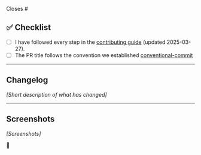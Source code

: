 Closes #<issue>

## ✅ Checklist

- [ ] I have followed every step in the
      [contributing guide](https://github.com/SlickYeet/create-tnt-stack/blob/main/CONTRIBUTING.md)
      (updated 2025-03-27).
- [ ] The PR title follows the convention we established
      [conventional-commit](https://www.conventionalcommits.org/en/v1.0.0/)

---

## Changelog

_[Short description of what has changed]_

---

## Screenshots

_[Screenshots]_

💯
